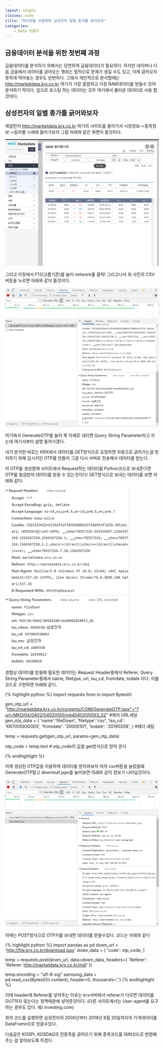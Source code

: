 ```yaml
---
layout: single
classes: wide
title: "파이썬을 이용하여 삼성전자 일별 종가를 긁어오자"
categories:
    - Data 만들기
---
```


## 금융데이터 분석을 위한 첫번째 과정
금융데이터를 분석하기 위해서는 당연하게 금융데이터가 필요하다. 하지만 네이버나 다음 금융에서 데이터를 긁어오는 행위는 법적으로 문제가 생길 수도 있고, 이제 긁어오지 못하게 막아놓는 경우도 빈번하다. 그래서 개인적으로 분석할때는 http://marketdata.krx.co.kr 여기가 가장 깔끔하고 가장 RAW데이터를 받을수 있어 분석하기 딱이다. 앞으로 포스팅 하는 데이터는 모두 여기에서 불러온 데이터로 사용 할 것이다.
## 삼성전자의 일별 종가를 긁어와보자
제일먼저 http://marketdata.krx.co.kr 여기의 사이트를 들어가서 시장정보->종목정보->일자별 시세에 들어가보자 그럼 아래와 같은 화면이 뜰것이다. 

![page1](/images/make_data/1.PNG)

그리고 이창에서 F12(크롬기준)를 눌러 network를 클릭! 그리고나서 위 사진의 CSV 버튼을 누르면 아래와 같이 뜰것이다.


![page1](/images/make_data/2.PNG)


여기에서 GenerateOTP를 눌러 쭉 아래로 내리면 Query String Parameter라고 뜨는데 여기서부터 설명 들어가겠다.

내가 분석한 바로는 KRX에서 데이터를 GET방식으로 요청하면 자동으로 긁어가는걸 방지하기 위해 임시키인 OTP를 만들어 그걸 다시 서버로 전송해서 데이터를 받는다.

이 OTP를 생성할때 사이트에서 Request하는 데이터를 Python코드로 보내준다면 OTP를 발급받아 데이터를 받을 수 있는것이다!
GET방식으로 보내는 데이터를 보면 아래와 같다.


![page1](/images/make_data/3.PNG)


경험상 데이터를 받을때 필요한 데이터는 Request Header중에서 Referer, Query String Parameter중에서 name, filetype, url, isu_cd, fromdate, todate 이다. 이를 코드로 구현하면 아래와 같다.

{% highlight python %}
import requests
from io import BytesIO

gen_otp_url = "http://marketdata.krx.co.kr/contents/COM/GenerateOTP.jspx"+"?url=MKD/04/0402/04020100/mkd04020100t3_02"
#쿼리 URL세팅
gen_otp_data = {
    'name':'fileDown',
    'filetype':'csv',
    'isu_cd': 'KR7005930003',
    'fromdate': '20000101',
    'todate': '20190208',
} #헤더 세팅

temp = requests.get(gen_otp_url, params=gen_otp_data)
    
otp_code = temp.text # otp_code의 값을 get방식으로 받아 온다

{% endhighlight %}


이제 생성된 OTP값을 이용하여 데이터를 받아와보자 아까 csv버튼을 눌렀을떄 GenerateOTP말고 downloaf.jspx를 눌러보면 아래와 같이 정보가 나타날것이다.


![page1](/images/make_data/4.PNG)



이때는 POST방식으로 OTP키를 보내면 데이터를 받을수있다. 코드는 아래와 같다



{% highlight python %}
import pandas as pd
down_url = 'http://file.krx.co.kr/download.jspx'
down_data = {
    'code': otp_code,
}

temp = requests.post(down_url, data=down_data, headers={
    'Referer': 'Referer: http://marketdata.krx.co.kr/mdi'
})

temp.encoding = "utf-8-sig"
samsung_data = pd.read_csv(BytesIO(r.content), header=0, thousands=',')
{% endhighlight %}



이때 header에 Referer를 넣어주는 이유는 krx서버에서 referer가 다르면 데이터를 OUT하지 않는다는 정책때문에 넣어준것이다.
(다른 사이트에서는 User-agent를 요구하는 경우도 있다. 예) investing.com)


위의 코드를 실행하면 삼성전자의 2000년부터 2019년 8월 20일까지의 가격데이터를 DataFrame으로 얻을수있다.




다음글은 KOSPI, KOSDAQ의 전종목을 긁어오기 위해 종목코드를 ISIN코드로 변환해주는 걸 알아보도록 하겠다.
